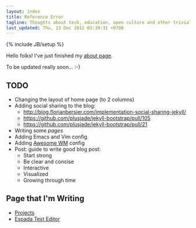 ```yaml
---
layout: index
title: Reference Error
tagline: Thoughts about tech, education, open culture and other trivial stuff
last_updated: Thu, 13 Dec 2012 03:39:31 +0700
---
```

{% include JB/setup %}

Hello folks! I've just finished my [about page](/about/).

To be updated really soon... :-)

## TODO

* Changing the layout of home page (to 2 columns)
* Adding social sharing to the blog:
  - http://blog.florianbersier.com/implementation-social-sharing-jekyll/
  - https://github.com/plusjade/jekyll-bootstrap/pull/105
  - https://github.com/plusjade/jekyll-bootstrap/pull/21
* Writing some *pages*
* Adding Emacs and Vim config
* Adding [Awesome WM](http://awesome.naquadah.org/) config
* Post: guide to write good blog post:
  - Start strong
  - Be clear and concise
  - Interactive
  - Visualized
  - Growing through time

## Page that I'm Writing

* [Projects](/projects/)
* [Espada Text Editor](/projects/espada-text.html)
